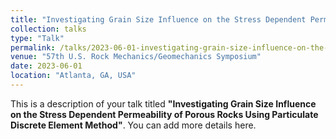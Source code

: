 ```yaml
---
title: "Investigating Grain Size Influence on the Stress Dependent Permeability of Porous Rocks Using Particulate Discrete Element Method"
collection: talks
type: "Talk"
permalink: /talks/2023-06-01-investigating-grain-size-influence-on-the-stress-dependent-permeability-of-porous-rocks-using-particulate-discrete-element-method
venue: "57th U.S. Rock Mechanics/Geomechanics Symposium"
date: 2023-06-01
location: "Atlanta, GA, USA"
---
```


This is a description of your talk titled **"Investigating Grain Size Influence on the Stress Dependent Permeability of Porous Rocks Using Particulate Discrete Element Method"**. You can add more details here.
